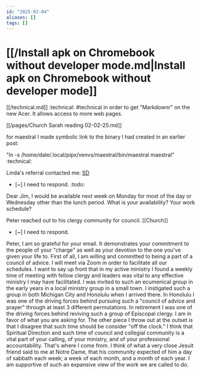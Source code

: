 ```yaml
---
id: "2025-02-04"
aliases: []
tags: []
---
```


# [[/Install apk on Chromebook without developer mode.md|Install apk on Chromebook without developer mode]]

[[/technical.md]] :technical: #technical in order to get "Markdownr" on the new Acer. It allows access to more web pages.

[[/pages/Church  Sarah reading 02-02-25.md]]

for maestral I made symbolic link to the binary I had created in an earlier post: 

"ln -s /home/dale/.local/pipx/venvs/maestral/bin/maestral maestral" :technical: 

Linda's referral contacted me: [SD](/spiritual-direction/SD.md) 

- [~] I need to respond. :todo: 

Dear Jim, I would be available next week on Monday for most of the day or Wednesday other than the lunch period. What is your availability? Your work schedule? 

Peter reached out to his clergy community for council. [[Church]]

- [~] I need to respond. 

Peter, I am so grateful for your email. It demonstrates your commitment to the people of your "charge" as well as your devotion to the one you've given your life to. First of all, I am willing and committed to being a part of a council of advice. I will meet via Zoom in order to facilitate all our schedules. I want to say up front that in my active ministry I found a weekly time of meeting with fellow clergy and leaders was vital to any effective ministry I may have facilitated. I was invited to such an ecumenical group in the early years in a local ministry group in a small town. I instigated such a group in both Michigan City and Honolulu when I arrived there. In Honolulu I was one of the driving forces behind pursuing such a "council of advice and prayer" through at least 3 different permutations. In retirement I was one of the driving forces behind reviving such a group of Episcopal clergy. I am in favor of what you are asking for. The other piece I throw out at the outset is that I disagree that such time should be consider "off the clock." I think that Spiritual Direction and such time of council and collegial community is a vital part of your calling, of your ministry, and of your professional accountability. That's where I come from. I think of what a very close Jesuit friend said to me at Notre Dame, that his community expected of him a day of sabbath each week; a week of each month, and a month of each year. I am supportive of such an expansive view of the work we are called to do. 
